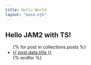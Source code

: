 ```yaml
---
title: Hello World
layout: "base.njk"
---
```


<h2>Hello JAM2 with TS!</h2>

<ul>
  {% for post in collections.posts %}
    <li><a href="{{ post.url }}">{{ post.data.title }}</a></li>
  {% endfor %}
</ul>
